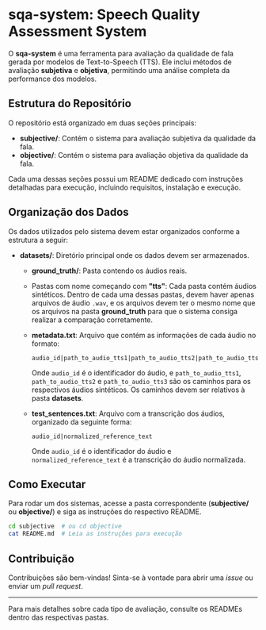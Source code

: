 # sqa-system: Speech Quality Assessment System

O **sqa-system** é uma ferramenta para avaliação da qualidade de fala gerada por modelos de Text-to-Speech (TTS). Ele inclui métodos de avaliação **subjetiva** e **objetiva**, permitindo uma análise completa da performance dos modelos.

## Estrutura do Repositório

O repositório está organizado em duas seções principais:

- **subjective/**: Contém o sistema para avaliação subjetiva da qualidade da fala.
- **objective/**: Contém o sistema para avaliação objetiva da qualidade da fala.

Cada uma dessas seções possui um README dedicado com instruções detalhadas para execução, incluindo requisitos, instalação e execução.

## Organização dos Dados

Os dados utilizados pelo sistema devem estar organizados conforme a estrutura a seguir:

- **datasets/**: Diretório principal onde os dados devem ser armazenados.
  - **ground_truth/**: Pasta contendo os áudios reais.
  
  - Pastas com nome começando com **"tts"**: Cada pasta contém áudios sintéticos. Dentro de cada uma dessas pastas, devem haver apenas arquivos de áudio `.wav`, e os arquivos devem ter o mesmo nome que os arquivos na pasta **ground_truth** para que o sistema consiga realizar a comparação corretamente.

  - **metadata.txt**: Arquivo que contém as informações de cada áudio no formato:

    ```
    audio_id|path_to_audio_tts1|path_to_audio_tts2|path_to_audio_tts3
    ```

    Onde `audio_id` é o identificador do áudio, e `path_to_audio_tts1`, `path_to_audio_tts2` e `path_to_audio_tts3` são os caminhos para os respectivos áudios sintéticos. Os caminhos devem ser relativos à pasta **datasets**.

  - **test_sentences.txt**: Arquivo com a transcrição dos áudios, organizado da seguinte forma:

    ```
    audio_id|normalized_reference_text
    ```

    Onde `audio_id` é o identificador do áudio e `normalized_reference_text` é a transcrição do áudio normalizada.

## Como Executar

Para rodar um dos sistemas, acesse a pasta correspondente (**subjective/** ou **objective/**) e siga as instruções do respectivo README.

```bash
cd subjective  # ou cd objective
cat README.md  # Leia as instruções para execução
```

## Contribuição

Contribuições são bem-vindas! Sinta-se à vontade para abrir uma _issue_ ou enviar um _pull request_.

---

Para mais detalhes sobre cada tipo de avaliação, consulte os READMEs dentro das respectivas pastas.
